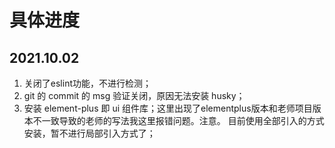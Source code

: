 # 具体进度

## 2021.10.02
1. 关闭了eslint功能，不进行检测；
2. git 的 commit 的 msg 验证关闭，原因无法安装 husky；
3. 安装 element-plus 即 ui 组件库；这里出现了elementplus版本和老师项目版本不一致导致的老师的写法我这里报错问题。注意。
目前使用全部引入的方式安装，暂不进行局部引入方式了；
